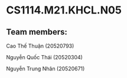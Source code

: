 # CS1114.M21.KHCL.N05

## Team members:

Cao Thế Thuận (20520793)

Nguyễn Quốc Thái (20520304)

Nguyễn Trung Nhân (20520671)
